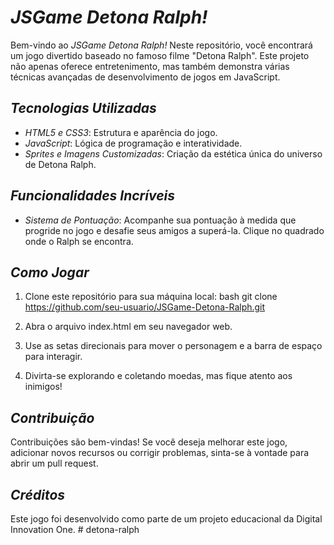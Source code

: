 # *JSGame Detona Ralph!*

Bem-vindo ao *JSGame Detona Ralph!* Neste repositório, você encontrará um jogo divertido baseado no famoso filme "Detona Ralph". Este projeto não apenas oferece entretenimento, mas também demonstra várias técnicas avançadas de desenvolvimento de jogos em JavaScript.

## *Tecnologias Utilizadas*
- *HTML5 e CSS3*: Estrutura e aparência do jogo.
- *JavaScript*: Lógica de programação e interatividade.
- *Sprites e Imagens Customizadas*: Criação da estética única do universo de Detona Ralph.

## *Funcionalidades Incríveis*
- *Sistema de Pontuação*: Acompanhe sua pontuação à medida que progride no jogo e desafie seus amigos a superá-la. Clique no quadrado onde o Ralph se encontra.

## *Como Jogar*
1. Clone este repositório para sua máquina local:
    bash
    git clone https://github.com/seu-usuario/JSGame-Detona-Ralph.git
    
2. Abra o arquivo index.html em seu navegador web.
3. Use as setas direcionais para mover o personagem e a barra de espaço para interagir.
4. Divirta-se explorando e coletando moedas, mas fique atento aos inimigos!

## *Contribuição*
Contribuições são bem-vindas! Se você deseja melhorar este jogo, adicionar novos recursos ou corrigir problemas, sinta-se à vontade para abrir um pull request.

## *Créditos*
Este jogo foi desenvolvido como parte de um projeto educacional da Digital Innovation One.
#   d e t o n a - r a l p h  
 